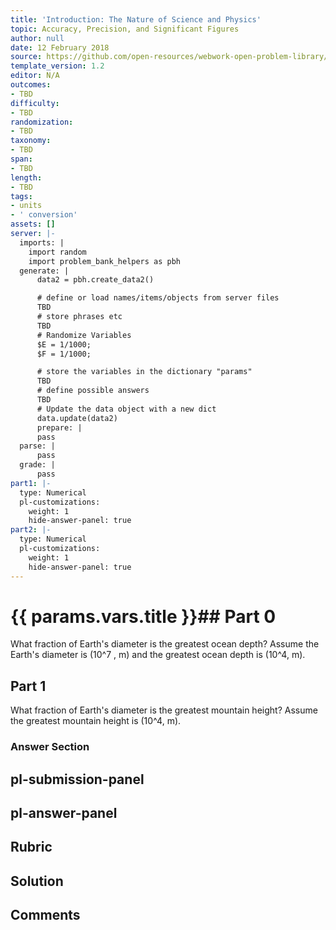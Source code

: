 ```yaml
---
title: 'Introduction: The Nature of Science and Physics'
topic: Accuracy, Precision, and Significant Figures
author: null
date: 12 February 2018
source: https://github.com/open-resources/webwork-open-problem-library/tree/master/Contrib/BrockPhysics/College_Physics_Urone/1.The_Nature_of_Science_and_Physics/1-04.Approximation/NU_U17_01_04_006.pg
template_version: 1.2
editor: N/A
outcomes:
- TBD
difficulty:
- TBD
randomization:
- TBD
taxonomy:
- TBD
span:
- TBD
length:
- TBD
tags:
- units
- ' conversion'
assets: []
server: |-
  imports: |
    import random
    import problem_bank_helpers as pbh
  generate: |
      data2 = pbh.create_data2()

      # define or load names/items/objects from server files
      TBD
      # store phrases etc
      TBD
      # Randomize Variables
      $E = 1/1000;
      $F = 1/1000;

      # store the variables in the dictionary "params"
      TBD
      # define possible answers
      TBD
      # Update the data object with a new dict
      data.update(data2)
      prepare: |
      pass
  parse: |
      pass
  grade: |
      pass
part1: |-
  type: Numerical
  pl-customizations:
    weight: 1
    hide-answer-panel: true
part2: |-
  type: Numerical
  pl-customizations:
    weight: 1
    hide-answer-panel: true
---
```


# {{ params.vars.title }}## Part 0 
What fraction of Earth's diameter is the greatest ocean depth? Assume the Earth's diameter is (10^7 , m) and the greatest ocean depth is (10^4, m). 
## Part 1 
What fraction of Earth's diameter is the greatest mountain height? Assume the greatest mountain height is (10^4, m). 


### Answer Section 


## pl-submission-panel 


## pl-answer-panel 


## Rubric 


## Solution 


## Comments 


